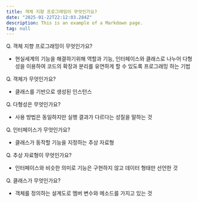 ```yaml
---
title: 객체 지향 프로그래밍이 무엇인가요?
date: "2025-01-22T22:12:03.284Z"
description: This is an example of a Markdown page.
tag: null
---
```


Q. 객체 지향 프로그래밍이 무엇인가요?
+ 현실세계의 기능을 해결하기위해 역할과 기능, 인터페이스와 클래스로 나누어 다형성을 이용하여 코드의 확장과 분리를 유연하게 할 수 있도록 프로그래밍 하는 기법

Q. 객체가 무엇인가요?
+ 클래스를 기반으로 생성된 인스턴스

Q. 다형성은 무엇인가요?
+ 사용 방법은 동일하지만 실행 결과가 다르다는 성질을 말하는 것

Q. 인터페이스가 무엇인가요?
+ 클래스가 동작할 기능을 지정하는 추상 자료형

Q. 추상 자료형이 무엇인가요?
+ 인터페이스와 비슷한 의미로 기능은 구현하지 않고 데이터 형태만 선언한 것

Q. 클래스가 무엇인가요?
+ 객체를 정의하는 설계도로 멤버 변수와 메소드를 가지고 있는 것